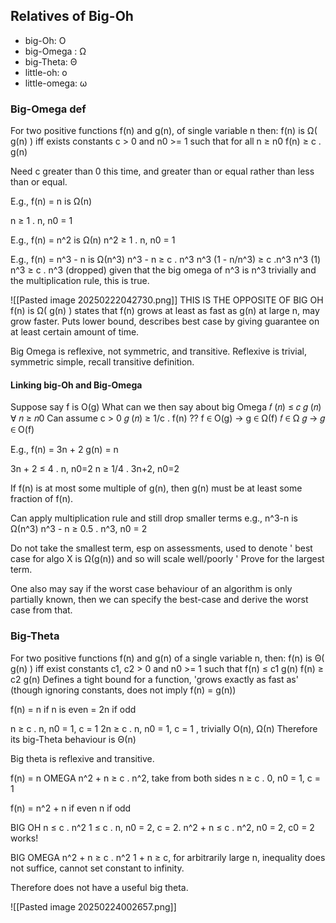 ## Relatives of Big-Oh
- big-Oh: O
- big-Omega : Ω
- big-Theta: Θ
- little-oh: o
- little-omega: ω

### Big-Omega def
For two positive functions f(n) and g(n), of single variable n then:
f(n) is Ω( g(n) )
iff
exists constants c > 0 and n0 >= 1 such that 
for all n $\ge$ n0 
f(n) $\ge$ c . g(n)

Need c greater than 0 this time, and greater than or equal rather than less than or equal. 

E.g.,
f(n) = n is Ω(n)

n $\ge$ 1 . n, n0 = 1

E.g., 
f(n) = n^2 is Ω(n)
n^2 $\ge$ 1 . n, n0 = 1

E.g.,
f(n) = n^3 - n is Ω(n^3)
n^3 - n $\ge$ c . n^3 
n^3 (1 - n/n^3) $\ge$ c .n^3
n^3 (1)
n^3 $\ge$ c . n^3 (dropped)
given that the big omega of n^3 is n^3 trivially and the multiplication rule, this is true. 





![[Pasted image 20250222042730.png]]
THIS IS THE OPPOSITE OF BIG OH
f(n) is Ω( g(n) ) states that f(n) grows at least as fast as g(n) at large n, may grow faster. Puts lower bound, describes best case by giving guarantee on at least certain amount of time. 

Big Omega is reflexive, not symmetric, and transitive. Reflexive is trivial, symmetric simple, recall transitive definition. 

#### Linking big-Oh and Big-Omega
Suppose say f is O(g)
What can we then say about big Omega
𝑓 (𝑛) ≤ 𝑐 𝑔 (𝑛) ∀ 𝑛 ≥ 𝑛0
Can assume c > 0
𝑔 (𝑛) ≥ 1/c .  f(n) ??
f ∈ O(g) -> g ∈ Ω(f)
𝑓 ∈ Ω 𝑔 → 𝑔 ∈ O(f)

E.g.,
f(n) = 3n + 2
g(n) = n

3n + 2 ≤ 4 . n, n0=2
n ≥  1/4 . 3n+2, n0=2

If f(n) is at most some multiple of g(n), then g(n) must be at least some fraction of f(n).






Can apply multiplication rule and still drop smaller terms e.g., n^3-n is Ω(n^3)
n^3 - n $\ge$ 0.5 . n^3, n0 = 2

Do not take the smallest term, esp on assessments, used to denote  ' best case for algo X is Ω(g(n)) and so will scale well/poorly '
Prove for the largest term.

One also may say if the worst case behaviour of an algorithm is only partially known, then we can specify the best-case and derive the worst case from that. 

### Big-Theta
For two positive functions f(n) and g(n) of a single variable n, then:
f(n) is Θ( g(n) )
iff
exist constants c1, c2 > 0 and n0 >= 1 such that
f(n) ≤ c1 g(n)
f(n) ≥ c2 g(n)
Defines a tight bound for a function, 'grows exactly as fast as' (though ignoring constants, does not imply f(n) = g(n))

f(n) = n if n is even 
= 2n if odd

n ≥ c . n, n0 = 1, c = 1
2n ≥ c . n, n0 = 1, c = 1
, trivially O(n), Ω(n)
Therefore its big-Theta behaviour is Θ(n)

Big theta is reflexive and transitive.

f(n) = n
OMEGA
n^2 + n ≥ c . n^2, 
take from both sides
n ≥ c . 0, n0 = 1, c = 1

f(n) = n^2 + n if even
n if odd

BIG OH
n ≤ c . n^2 
1 ≤ c . n, n0 = 2, c = 2.
n^2 + n ≤ c . n^2, n0 = 2, c0 = 2
works!

BIG OMEGA
n^2 + n ≥ c . n^2
1 + n ≥ c, for arbitrarily large n, inequality does not suffice, cannot set constant to infinity.

Therefore does not have a useful big theta.










![[Pasted image 20250224002657.png]]











